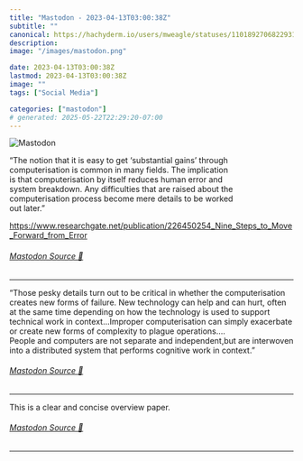 ```yaml
---
title: "Mastodon - 2023-04-13T03:00:38Z"
subtitle: ""
canonical: https://hachyderm.io/users/mweagle/statuses/110189270682293136
description:
image: "/images/mastodon.png"

date: 2023-04-13T03:00:38Z
lastmod: 2023-04-13T03:00:38Z
image: ""
tags: ["Social Media"]

categories: ["mastodon"]
# generated: 2025-05-22T22:29:20-07:00
---
```

![Mastodon](/images/mastodon.png)

<p>“The notion that it is easy to get ‘substantial gains’ through<br />computerisation is common in many fields. The implication<br />is that computerisation by itself reduces human error and<br />system breakdown. Any difficulties that are raised about the<br />computerisation process become mere details to be worked<br />out later.”</p><p><a href="https://www.researchgate.net/publication/226450254_Nine_Steps_to_Move_Forward_from_Error" target="_blank" rel="nofollow noopener noreferrer" translate="no"><span class="invisible">https://www.</span><span class="ellipsis">researchgate.net/publication/2</span><span class="invisible">26450254_Nine_Steps_to_Move_Forward_from_Error</span></a></p>


###### [Mastodon Source 🐘](https://hachyderm.io/@mweagle/110189270682293136)

___

<p>“Those pesky details turn out to be critical in whether the computerisation creates new forms of failure. New technology can help and can hurt, often at the same time depending on how the technology is used to support technical work in context…Improper computerisation can simply exacerbate or create new forms of complexity to plague operations….<br />People and computers are not separate and independent,but are interwoven into a distributed system that performs cognitive work in context.”</p>


###### [Mastodon Source 🐘](https://hachyderm.io/@mweagle/110189290574281909)

___

<p>This is a clear and concise overview paper.</p>


###### [Mastodon Source 🐘](https://hachyderm.io/@mweagle/110189300549113702)

___
